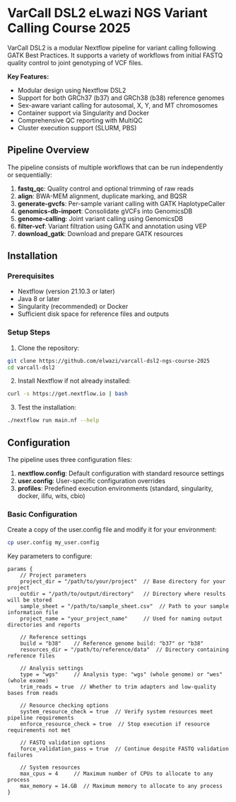 # VarCall DSL2 eLwazi NGS Variant Calling Course 2025

VarCall DSL2 is a modular Nextflow pipeline for variant calling following GATK Best Practices. It supports a variety of workflows from initial FASTQ quality control to joint genotyping of VCF files.

**Key Features:**
- Modular design using Nextflow DSL2
- Support for both GRCh37 (b37) and GRCh38 (b38) reference genomes
- Sex-aware variant calling for autosomal, X, Y, and MT chromosomes
- Container support via Singularity and Docker
- Comprehensive QC reporting with MultiQC
- Cluster execution support (SLURM, PBS)

## Pipeline Overview

The pipeline consists of multiple workflows that can be run independently or sequentially:

1. **fastq_qc**: Quality control and optional trimming of raw reads
2. **align**: BWA-MEM alignment, duplicate marking, and BQSR
3. **generate-gvcfs**: Per-sample variant calling with GATK HaplotypeCaller
4. **genomics-db-import**: Consolidate gVCFs into GenomicsDB
5. **genome-calling**: Joint variant calling using GenomicsDB
6. **filter-vcf**: Variant filtration using GATK and annotation using VEP
9. **download_gatk**: Download and prepare GATK resources



## Installation

### Prerequisites

- Nextflow (version 21.10.3 or later)
- Java 8 or later
- Singularity (recommended) or Docker
- Sufficient disk space for reference files and outputs

### Setup Steps

1. Clone the repository:

```bash
git clone https://github.com/elwazi/varcall-dsl2-ngs-course-2025
cd varcall-dsl2
```

2. Install Nextflow if not already installed:

```bash
curl -s https://get.nextflow.io | bash
```

3. Test the installation:

```bash
./nextflow run main.nf --help
```

## Configuration

The pipeline uses three configuration files:

1. **nextflow.config**: Default configuration with standard resource settings
2. **user.config**: User-specific configuration overrides
3. **profiles**: Predefined execution environments (standard, singularity, docker, ilifu, wits, cbio)

### Basic Configuration

Create a copy of the user.config file and modify it for your environment:

```bash
cp user.config my_user.config
```

Key parameters to configure:

```nextflow
params {
    // Project parameters
    project_dir = "/path/to/your/project"  // Base directory for your project
    outdir = "/path/to/output/directory"   // Directory where results will be stored
    sample_sheet = "/path/to/sample_sheet.csv"  // Path to your sample information file
    project_name = "your_project_name"     // Used for naming output directories and reports
    
    // Reference settings
    build = "b38"    // Reference genome build: "b37" or "b38"
    resources_dir = "/path/to/reference/data"  // Directory containing reference files
    
    // Analysis settings
    type = "wgs"     // Analysis type: "wgs" (whole genome) or "wes" (whole exome)
    trim_reads = true  // Whether to trim adapters and low-quality bases from reads
    
    // Resource checking options
    system_resource_check = true  // Verify system resources meet pipeline requirements
    enforce_resource_check = true  // Stop execution if resource requirements not met
    
    // FASTQ validation options
    force_validation_pass = true  // Continue despite FASTQ validation failures
    
    // System resources
    max_cpus = 4     // Maximum number of CPUs to allocate to any process
    max_memory = 14.GB  // Maximum memory to allocate to any process
}
```